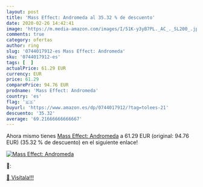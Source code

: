 ```yaml
---
layout: post
title: 'Mass Effect: Andromeda al 35.32 % de descuento'
date: 2020-02-26 14:42:41
image: 'https://m.media-amazon.com/images/I/51K-y3yB7PL._AC_._SL200_.jpg'
comments: true
category: ofertas
author: ring
slug: '0744017912-es Mass Effect: Andromeda'
sku: '0744017912-es'
tags: [  ]
actualPrice: 61.29 EUR
currency: EUR
price: 61.29
comparePrice: 94.76 EUR
prodname: 'Mass Effect: Andromeda'
country: 'es'
flag: '🇪🇸'
buyurl: 'https://www.amazon.es/dp/0744017912/?tag=tolees-21'
descuento: '35.32'
average: '69.21666666666667'
---
```


Ahora mismo tienes [Mass Effect: Andromeda](https://www.amazon.es/dp/0744017912/?tag=tolees-21) a 61.29 EUR (original: 94.76 EUR) (35.32 %  de descuento) en el siguiente enlace!

[![Mass Effect: Andromeda](https://m.media-amazon.com/images/I/51K-y3yB7PL._AC_._SL200_.jpg)](https://www.amazon.es/dp/0744017912/?tag=tolees-21)

🔎:


[🛒 Visítala!!!](https://www.amazon.es/dp/0744017912/?tag=tolees-21)
